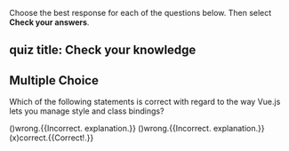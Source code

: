 Choose the best response for each of the questions below. Then select **Check your answers**.

## quiz title: Check your knowledge

## Multiple Choice
Which of the following statements is correct with regard to the way Vue.js lets you manage style and class bindings?

()wrong.{{Incorrect. explanation.}}
()wrong.{{Incorrect. explanation.}}
(x)correct.{{Correct!.}}